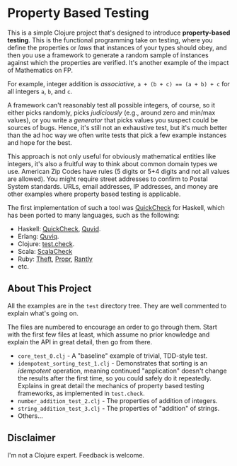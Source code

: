 # Property Based Testing

This is a simple Clojure project that's designed to introduce **property-based testing**. This is the functional programming take on testing, where you define the properties or _laws_ that instances of your types should obey, and then you use a framework to generate a random sample of instances against which the properties are verified. It's another example of the impact of Mathematics on FP.

For example, integer addition is _associative_, `a + (b + c) == (a + b) + c` for all integers `a`, `b`, and `c`.

A framework can't reasonably test all possible integers, of course, so it either picks randomly, picks _judiciously_ (e.g., around zero and min/max values), or you write a _generator_ that picks values you suspect could be sources of bugs. Hence, it's still not an exhaustive test, but it's much better than the ad hoc way we often write tests that pick a few example instances and hope for the best.

This approach is not only useful for obviously mathematical entities like integers, it's also a fruitful way to think about common domain types we use. American Zip Codes have rules (5 digits or 5+4 digits and not all values are allowed). You might require street addresses to confirm to Postal System standards. URLs, email addresses, IP addresses, and money are other examples where property based testing is applicable.

The first implementation of such a tool was [QuickCheck](https://en.wikipedia.org/wiki/QuickCheck) for Haskell, which has been ported to many languages, such as the following:

* Haskell: [QuickCheck](http://hackage.haskell.org/package/QuickCheck), [Quvid](http://www.quviq.com/index.html).
* Erlang: [Quviq](http://www.quviq.com/products/erlang-quickcheck/).
* Clojure: [test.check](https://github.com/clojure/test.check).
* Scala: [ScalaCheck](http://scalacheck.org/)
* Ruby: [Theft](http://spin.atomicobject.com/2014/09/30/quickcheck-in-ruby/),  [Propr](https://github.com/kputnam/propr), [Rantly](https://github.com/abargnesi/rantly)
* etc.

## About This Project

All the examples are in the `test` directory tree. They are well commented to explain what's going on.

The files are numbered to encourage an order to go through them. Start with the first few files at least, which assume no prior knowledge and explain the API in great detail, then go from there.

* `core_test_0.clj` - A "baseline" example of trivial, TDD-style test.
* `idempotent_sorting_test_1.clj` - Demonstrates that sorting is an _idempotent_ operation, meaning continued "application" doesn't change the results after the first time, so you could safely do it repeatedly. Explains in great detail the mechanics of property based testing frameworks, as implemented in `test.check`.
* `number_addition_test_2.clj` - The properties of addition of integers.
* `string_addition_test_3.clj` - The properties of "addition" of strings.
* Others...

## Disclaimer

I'm not a Clojure expert. Feedback is welcome.
